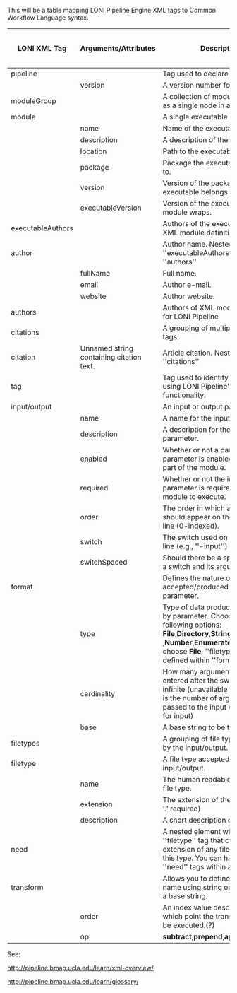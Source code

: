 

This will be a table mapping LONI Pipeline Engine XML tags to Common Workflow Language syntax.

| LONI XML Tag | Arguments/Attributes | Description | Equivalent Command Line Tool CWL Syntax |
| --- | --- | --- | --- |
| pipeline | | Tag used to declare pipeline | |
| | version | A version number for the pipeline. | cwlVersion |
| moduleGroup | | A collection of modules; can act as a single node in a workflow. | |
| module | | A single executable in a pipeline. | |
| | name | Name of the executable. | |
| | description | A description of the executable.| |
| | location | Path to the executable. | baseCommand |
| | package | Package the executable belongs to. | |
| | version | Version of the package the executable belongs to.| |
| | executableVersion | Version of the executable that the module wraps. | |
| executableAuthors | | Authors of the executable that the XML module definition wraps.| |
| author | | Author name.  Nested within ''executableAuthors'' and ''authors'' | |
| | fullName | Full name. | |
| | email| Author e-mail. | |
| | website | Author website. | |
| authors | | Authors of XML module definition for LONI Pipeline | |
| citations | | A grouping of multiple citation tags. | |
| citation | Unnamed string containing citation text. | Article citation. Nested within ''citations'' | |
| tag | | Tag used to identify the module using LONI Pipeline's search functionality. | |
| input/output | | An input or output parameter| inputs/outputs|
| | name | A name for the input parameter. | |
| | description | A description for the input parameter. | |
| | enabled | Whether or not a particular parameter is enabled for usage as part of the module. | |
| | required | Whether or not the input parameter is required for the module to execute.| |
| | order |  The order in which a parameter should appear on the command line (0-indexed). | |
| | switch | The switch used on the command line (e.g., ''-input'')| |
| | switchSpaced | Should there be a space between a switch and its arguments? | |
| format | | Defines the nature of the data accepted/produced by the parameter. | format |
| | type | Type of data produced/accepted by parameter.  Choose from the following options: **File**,**Directory**,**String** ,**Number**,**Enumerated**.  If you choose **File**, ''filetype'' must be defined within ''format''. | |
| | cardinality | How many arguments should be entered after the switch. -1 is infinite (unavailable for output) -2 is the number of arguments passed to the input (unavailable for input) | |
| | base | A base string to be transformed. | |
| filetypes | |  A grouping of file types accepted by the input/output.  | |
| filetype | | A file type accepted by the input/output. | |
| | name | The human readable name of the file type. | |
| | extension | The extension of the filetype (no ‘.’ required) | |
| | description | A short description of the file type | |
| need | | A nested element within the ''filetype'' tag that contains the extension of any file needed by this type.  You can have multiple ''need'' tags within a ''filetype''. | |
| transform | | Allows you to define an output file name using string operations and a base string. | |
| | order | An index value describing at which point the transform should be executed.(?) | |
| | op | **subtract**,**prepend**,**append**,**replace** | |

See:

<http://pipeline.bmap.ucla.edu/learn/xml-overview/>

<http://pipeline.bmap.ucla.edu/learn/glossary/>

